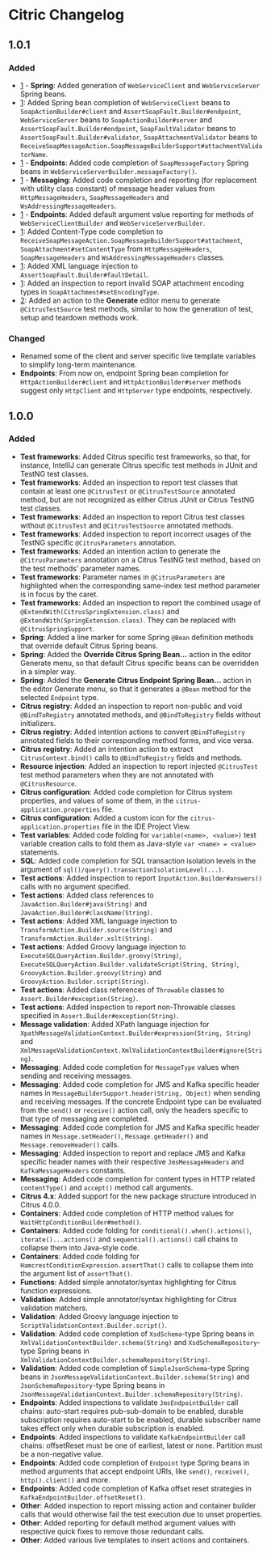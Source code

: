 # Citric Changelog

## 1.0.1

### Added
- [1](https://github.com/picimako/citric/issues/1) - **Spring**: Added generation of `WebServiceClient` and `WebServiceServer` Spring beans.
- [1](https://github.com/picimako/citric/issues/1): Added Spring bean completion of `WebServiceClient` beans to `SoapActionBuilder#client` and `AssertSoapFault.Builder#endpoint`,
  `WebServiceServer` beans to `SoapActionBuilder#server` and `AssertSoapFault.Builder#endpoint`, `SoapFaultValidator` beans to `AssertSoapFault.Builder#validator`,
  `SoapAttachmentValidator` beans to `ReceiveSoapMessageAction.SoapMessageBuilderSupport#attachmentValidatorName`.
- [1](https://github.com/picimako/citric/issues/1) - **Endpoints**: Added code completion of `SoapMessageFactory` Spring beans in `WebServiceServerBuilder.messageFactory()`.
- [1](https://github.com/picimako/citric/issues/1) - **Messaging**: Added code completion and reporting (for replacement with utility class constant) of
  message header values from `HttpMessageHeaders`, `SoapMessageHeaders` and `WsAddressingMessageHeaders`.
- [1](https://github.com/picimako/citric/issues/1) - **Endpoints**: Added default argument value reporting for methods of `WebServiceClientBuilder` and `WebServiceServerBuilder`.
- [1](https://github.com/picimako/citric/issues/1): Added Content-Type code completion to `ReceiveSoapMessageAction.SoapMessageBuilderSupport#attachment`, `SoapAttachment#setContentType`
  from `HttpMessageHeaders`, `SoapMessageHeaders` and `WsAddressingMessageHeaders` classes.
- [1](https://github.com/picimako/citric/issues/1): Added XML language injection to `AssertSoapFault.Builder#faultDetail`.
- [1](https://github.com/picimako/citric/issues/1): Added an inspection to report invalid SOAP attachment encoding types in `SoapAttachment#setEncodingType`.
- [2](https://github.com/picimako/citric/issues/2): Added an action to the **Generate** editor menu to generate `@CitrusTestSource` test methods, similar to how the generation of test, setup and teardown methods work.

### Changed
- Renamed some of the client and server specific live template variables to simplify long-term maintenance.
- **Endpoints**: From now on, endpoint Spring bean completion for `HttpActionBuilder#client` and `HttpActionBuilder#server` methods suggest only `HttpClient` and `HttpServer` type endpoints, respectively.

## 1.0.0

### Added
- **Test frameworks**: Added Citrus specific test frameworks, so that, for instance, IntelliJ can generate Citrus specific test methods in JUnit and TestNG test classes.
- **Test frameworks**: Added an inspection to report test classes that contain at least one `@CitrusTest` or `@CitrusTestSource` annotated method,
  but are not recognized as either Citrus JUnit or Citrus TestNG test classes.
- **Test frameworks**: Added an inspection to report Citrus test classes without `@CitrusTest` and `@CitrusTestSource` annotated methods.
- **Test frameworks**: Added inspection to report incorrect usages of the TestNG specific `@CitrusParameters` annotation.
- **Test frameworks**: Added an intention action to generate the `@CitrusParameters` annotation on a Citrus TestNG test method, based on the test methods' parameter names.
- **Test frameworks**: Parameter names in `@CitrusParameters` are highlighted when the corresponding same-index test method parameter is in focus by the caret.
- **Test frameworks**: Added an inspection to report the combined usage of `@ExtendWith(CitrusSpringExtension.class)` and `@ExtendWith(SpringExtension.class)`. They can be replaced with `@CitrusSpringSupport`.
- **Spring**: Added a line marker for some Spring `@Bean` definition methods that override default Citrus Spring beans.
- **Spring**: Added the **Override Citrus Spring Bean...** action in the editor Generate menu, so that default Citrus specific beans can be overridden in a simpler way.
- **Spring**: Added the **Generate Citrus Endpoint Spring Bean...** action in the editor Generate menu, so that it generates a `@Bean` method for the selected `Endpoint` type.
- **Citrus registry**: Added an inspection to report non-public and void `@BindToRegistry` annotated methods, and `@BindToRegistry` fields without initializers.
- **Citrus registry**: Added intention actions to convert `@BindToRegistry` annotated fields to their corresponding method forms, and vice versa.
- **Citrus registry**: Added an intention action to extract `CitrusContext.bind()` calls to `@BindToRegistry` fields and methods.
- **Resource injection**: Added an inspection to report injected `@CitrusTest` test method parameters when they are not annotated with `@CitrusResource`.
- **Citrus configuration**: Added code completion for Citrus system properties, and values of some of them, in the `citrus-application.properties` file.
- **Citrus configuration**: Added a custom icon for the `citrus-application.properties` file in the IDE Project View.
- **Test variables**: Added code folding for `variable(<name>, <value>)` test variable creation calls to fold them as Java-style `var <name> = <value>` statements.
- **SQL**: Added code completion for SQL transaction isolation levels in the argument of `sql()/query().transactionIsolationLevel(...)`.
- **Test actions**: Added inspection to report `InputAction.Builder#answers()` calls with no argument specified.
- **Test actions**: Added class references to `JavaAction.Builder#java(String)` and `JavaAction.Builder#className(String)`.
- **Test actions**: Added XML language injection to `TransformAction.Builder.source(String)` and `TransformAction.Builder.xslt(String)`.
- **Test actions**: Added Groovy language injection to `ExecuteSQLQueryAction.Builder.groovy(String)`, `ExecuteSQLQueryAction.Builder.validateScript(String, String)`,
  `GroovyAction.Builder.groovy(String)` and `GroovyAction.Builder.script(String)`.
- **Test actions**: Added class references of `Throwable` classes to `Assert.Builder#exception(String)`.
- **Test actions**: Added inspection to report non-Throwable classes specified in `Assert.Builder#exception(String)`.
- **Message validation**: Added XPath language injection for `XpathMessageValidationContext.Builder#expression(String, String)` and `XmlMessageValidationContext.XmlValidationContextBuilder#ignore(String)`.
- **Messaging**: Added code completion for `MessageType` values when sending and receiving messages.
- **Messaging**: Added code completion for JMS and Kafka specific header names in `MessageBuilderSupport.header(String, Object)` when sending and receiving messages. If the concrete Endpoint
  type can be evaluated from the `send()` or `receive()` action call, only the headers specific to that type of messaging are completed.
- **Messaging**: Added code completion for JMS and Kafka specific header names in `Message.setHeader()`, `Message.getHeader()` and `Message.removeHeader()` calls.
- **Messaging**: Added inspection to report and replace JMS and Kafka specific header names with their respective `JmsMessageHeaders` and `KafkaMessageHeaders` constants.
- **Messaging**: Added code completion for content types in HTTP related `contentType()` and `accept()` method call arguments.
- **Citrus 4.x**: Added support for the new package structure introduced in Citrus 4.0.0.
- **Containers**: Added code completion of HTTP method values for `WaitHttpConditionBuilder#method()`.
- **Containers**: Added code folding for `conditional().when().actions()`, `iterate()...actions()` and `sequential().actions()` call chains to collapse them into Java-style code.
- **Containers**: Added code folding for `HamcrestConditionExpression.assertThat()` calls to collapse them into the argument list of `assertThat()`.
- **Functions**: Added simple annotator/syntax highlighting for Citrus function expressions.
- **Validation**: Added simple annotator/syntax highlighting for Citrus validation matchers.
- **Validation**: Added Groovy language injection to `ScriptValidationContext.Builder.script()`.
- **Validation**: Added code completion of `XsdSchema`-type Spring beans in `XmlValidationContextBuilder.schema(String)`
  and `XsdSchemaRepository`-type Spring beans in `XmlValidationContextBuilder.schemaRepository(String)`.
- **Validation**: Added code completion of `SimpleJsonSchema`-type Spring beans in `JsonMessageValidationContext.Builder.schema(String)`
  and `JsonSchemaRepository`-type Spring beans in `JsonMessageValidationContext.Builder.schemaRepository(String)`.
- **Endpoints**: Added inspections to validate `JmsEndpointBuilder` call chains: auto-start requires pub-sub-domain to be enabled,
  durable subscription requires auto-start to be enabled, durable subscriber name takes effect only when durable subscription is enabled.
- **Endpoints**: Added inspections to validate `KafkaEndpointBuilder` call chains: offsetReset must be one of earliest, latest or none. Partition must be a non-negative value.
- **Endpoints**: Added code completion of `Endpoint` type Spring beans in method arguments that accept endpoint URIs, like `send()`, `receive()`, `http().client()` and more.
- **Endpoints**: Added code completion of Kafka offset reset strategies in `KafkaEndpointBuilder.offsetReset()`.
- **Other**: Added inspection to report missing action and container builder calls that would otherwise fail the test execution due to unset properties.
- **Other**: Added reporting for default method argument values with respective quick fixes to remove those redundant calls.
- **Other**: Added various live templates to insert actions and containers.
